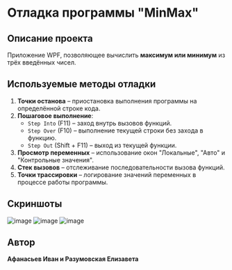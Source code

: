 # Отладка программы "MinMax"

## Описание проекта
Приложение WPF, позволяющее вычислить **максимум или минимум** из трёх введённых чисел.

## Используемые методы отладки
1. **Точки останова** – приостановка выполнения программы на определённой строке кода.
2. **Пошаговое выполнение**:
   - `Step Into` (F11) – заход внутрь вызовов функций.
   - `Step Over` (F10) – выполнение текущей строки без захода в функцию.
   - `Step Out` (Shift + F11) – выход из текущей функции.
3. **Просмотр переменных** – использование окон "Локальные", "Авто" и "Контрольные значения".
4. **Стек вызовов** – отслеживание последовательности вызова функций.
5. **Точки трассировки** – логирование значений переменных в процессе работы программы.

## Скриншоты
![image](https://github.com/user-attachments/assets/8216683c-5ee1-455c-af4e-19bdd9f1254d)
![image](https://github.com/user-attachments/assets/30eebc3f-1403-4814-b248-b2ecf09837cd)
![image](https://github.com/user-attachments/assets/b5910ba0-fad4-4d1e-b463-b1a24cc32652)

## Автор
**Афанасьев Иван и Разумовская Елизавета**
